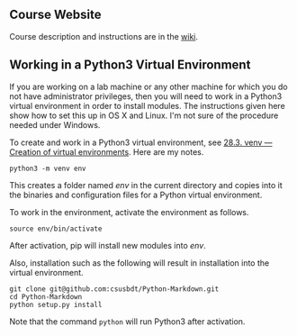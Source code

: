 ## Course Website

Course description and instructions are in the [wiki](https://github.com/csusbdt/cpas/wiki).

## Working in a Python3 Virtual Environment

If you are working on a lab machine or any other machine for which 
you do not have administrator privileges, then you will need to
work in a Python3 virtual environment in order to install modules.
The instructions given here show how to set this up in OS X and Linux.
I'm not sure of the procedure needed under Windows.

To create and work in a Python3 virtual environment,
see [28.3. venv — Creation of virtual environments](https://docs.python.org/3/library/venv.html).
Here are my notes.

~~~
python3 -m venv env
~~~

This creates a folder named _env_ in the current directory and copies
into it the binaries and configuration files for a Python virtual environment.

To work in the environment, activate the environment as follows.

~~~
source env/bin/activate
~~~

After activation, pip will install new modules into _env_.

Also, installation such as the following will result in 
installation into the virtual environment.

~~~
git clone git@github.com:csusbdt/Python-Markdown.git
cd Python-Markdown
python setup.py install
~~~

Note that the command `python` will run Python3 after activation.

